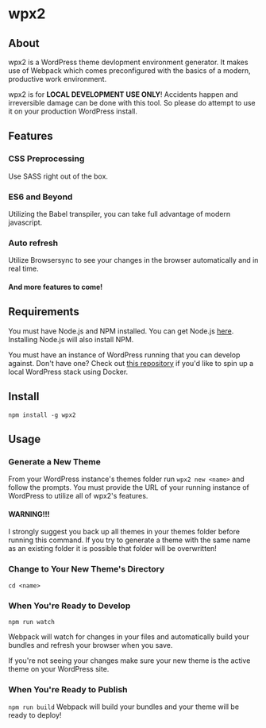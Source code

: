 # wpx2
## About
wpx2 is a WordPress theme devlopment environment generator. It makes use of Webpack which comes preconfigured with the basics of a modern, productive work environment.

wpx2 is for __LOCAL DEVELOPMENT USE ONLY__! Accidents happen and irreversible damage can be done with this tool. So please do attempt to use it on your production WordPress install. 

## Features
### CSS Preprocessing
Use SASS right out of the box.

### ES6 and Beyond
Utilizing the Babel transpiler, you can take full advantage of modern javascript.

### Auto refresh
Utilize Browsersync to see your changes in the browser automatically and in real time.

#### And more features to come!
## Requirements
You must have Node.js and NPM installed. You can get Node.js [here](https://nodejs.org/). Installing Node.js will also install NPM.

You must have an instance of WordPress running that you can develop against. Don't have one? Check out [this repository](https://github.com/mavance/wordpress_local) if you'd like to spin up a local WordPress stack using Docker.

## Install
`npm install -g wpx2`

## Usage
### Generate a New Theme 
From your WordPress instance's themes folder run `wpx2 new <name>` and follow the prompts. You must provide the URL of your running instance of WordPress to utilize all of wpx2's features.
#### WARNING!!!
I strongly suggest you back up all themes in your themes folder before running this command. If you try to generate a theme with the same name as an existing folder it is possible that folder will be overwritten!

### Change to Your New Theme's Directory
`cd <name>`

### When You're Ready to Develop
`npm run watch`

Webpack will watch for changes in your files and automatically build your bundles and refresh your browser when you save.

If you're not seeing your changes make sure your new theme is the active theme on your WordPress site.

### When You're Ready to Publish
`npm run build`
Webpack will build your bundles and your theme will be ready to deploy!

